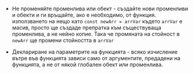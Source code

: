 
- Не променяйте променлива или обект - създайте нови променливи и обекти и ги връщайте, ако е необходимо, от функция.  
	използването на нещо като `const newArr = arrVar` където `arrVar` е масив, просто ще създаде препратка към съществуваща променлива, а не нейно копие. Така че промяната на стойност в `newArr` ще промени стойността в `arrVar`


- Деклариране на параметрите на функцията - всяко изчисление вътре във функцията зависи само от аргументите, предадени на функцията, а не от някой глобален обект или променлива. 